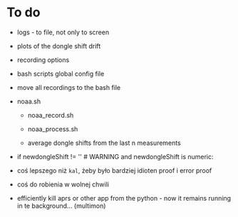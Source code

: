 # To do

- logs - to file, not only to screen
- plots of the dongle shift drift
- recording options
- bash scripts global config file
- move all recordings to the bash file

- noaa.sh
  - noaa_record.sh
  - noaa_process.sh
  
  - average dongle shifts from the last n measurements 


- if newdongleShift != '' # WARNING and newdongleShift is numeric:

- coś lepszego niż `kal`, żeby było bardziej idioten proof i error proof
- coś do robienia w wolnej chwili

- efficiently kill aprs or other app from the python - now it remains running in te background... (multimon)
